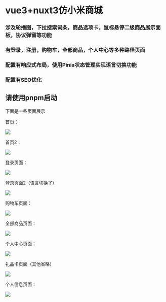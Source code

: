 # vue3+nuxt3仿小米商城

### 涉及轮播图，下拉搜索词条，商品选项卡，鼠标悬停二级商品展示面板，协议弹窗等功能

### 有登录，注册，购物车，全部商品，个人中心等多种路径页面

### 配置有响应式布局，使用Pinia状态管理实现语言切换功能

### 配置有SEO优化

## **请使用pnpm启动**

下面是一些页面展示

首页：

![](https://i.postimg.cc/B6fzcgZx/image.png)

首页2：

![](https://i.postimg.cc/KYfTJcxJ/2.png)

登录页面：

![](https://i.postimg.cc/L51nKmFd/image.png)

登录页面2（语言切换了）

![](https://i.postimg.cc/05TfBCL3/image.png)

购物车页面：

![](https://i.postimg.cc/wxLJ7YGf/image.png)

全部商品页面：

![](https://i.postimg.cc/3xcWttq0/image.png)

个人中心页面：

![](https://i.postimg.cc/t4Z94pr7/image.png)

礼品卡页面（其他省略）

![](https://i.postimg.cc/sxXtH4q1/image.png)

个人信息页面：

![](https://i.postimg.cc/HxPSnDvs/image.png)

